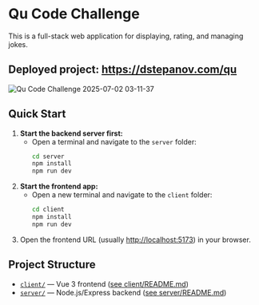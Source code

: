 # Qu Code Challenge

This is a full-stack web application for displaying, rating, and managing jokes.

## Deployed project: https://dstepanov.com/qu

![Qu Code Challenge 2025-07-02 03-11-37](https://github.com/user-attachments/assets/8dd6b002-08df-43d4-b14a-3a56ce3aaec1)



## Quick Start

1. **Start the backend server first:**
   - Open a terminal and navigate to the `server` folder:
     ```sh
     cd server
     npm install
     npm run dev
     ```
2. **Start the frontend app:**
   - Open a new terminal and navigate to the `client` folder:
     ```sh
     cd client
     npm install
     npm run dev
     ```
3. Open the frontend URL (usually [http://localhost:5173](http://localhost:5173)) in your browser.

## Project Structure

- [`client/`](client/) — Vue 3 frontend ([see client/README.md](client/README.md))
- [`server/`](server/) — Node.js/Express backend ([see server/README.md](server/README.md))
